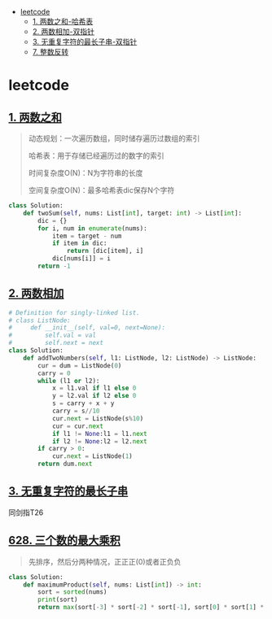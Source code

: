 - [leetcode](#leetcode)
  - [1. 两数之和-哈希表](#1-两数之和-哈希表)
  - [2. 两数相加-双指针](#2-两数相加-双指针)
  - [3. 无重复字符的最长子串-双指针](#3-无重复字符的最长子串-双指针)
  - [7. 整数反转](#7-整数反转)

# leetcode

## [1. 两数之和](https://leetcode-cn.com/problems/two-sum/)

> 动态规划：一次遍历数组，同时储存遍历过数组的索引
>
> 哈希表：用于存储已经遍历过的数字的索引
>
> 时间复杂度O(N)：N为字符串的长度
>
> 空间复杂度O(N)：最多哈希表dic保存N个字符


```python
class Solution:
    def twoSum(self, nums: List[int], target: int) -> List[int]:
        dic = {}
        for i, num in enumerate(nums):
            item = target - num
            if item in dic:
                return [dic[item], i]
            dic[nums[i]] = i
        return -1
```

## [2. 两数相加](https://leetcode-cn.com/problems/add-two-numbers/)

```python
# Definition for singly-linked list.
# class ListNode:
#     def __init__(self, val=0, next=None):
#         self.val = val
#         self.next = next
class Solution:
    def addTwoNumbers(self, l1: ListNode, l2: ListNode) -> ListNode:
        cur = dum = ListNode(0)
        carry = 0
        while (l1 or l2):
            x = l1.val if l1 else 0
            y = l2.val if l2 else 0
            s = carry + x + y
            carry = s//10
            cur.next = ListNode(s%10)
            cur = cur.next
            if l1 != None:l1 = l1.next
            if l2 != None:l2 = l2.next
        if carry > 0:
            cur.next = ListNode(1)
        return dum.next
```

## [3. 无重复字符的最长子串](https://leetcode-cn.com/problems/longest-substring-without-repeating-characters/)

同剑指T26


## [628. 三个数的最大乘积](https://leetcode-cn.com/problems/maximum-product-of-three-numbers/)

> 先排序，然后分两种情况，正正正(0)或者正负负

```python
class Solution:
    def maximumProduct(self, nums: List[int]) -> int:
        sort = sorted(nums)
        print(sort)
        return max(sort[-3] * sort[-2] * sort[-1], sort[0] * sort[1] * sort[-1])
```
